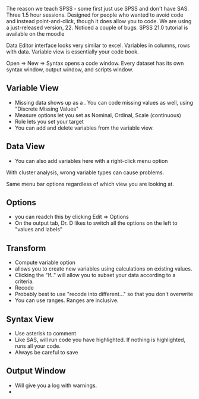 The reason we teach SPSS - some first just use SPSS and don't have SAS.  Three 1.5 hour sessions.
Designed for people who wanted to avoid code and instead point-and-click, though it does allow you to code.
We are using a just-released version, 22.  Noticed a couple of bugs.
SPSS 21.0 tutorial is available on the moodle

Data Editor interface looks very similar to excel.  Variables in columns, rows with data.  Variable view is essentially your code book.  

Open => New => Syntax opens a code window.  Every dataset has its own syntax window, output window, and scripts window.

## Variable View 
- Missing data shows up as a .  You can code missing values as well, using "Discrete Missing Values"
- Measure options let you set as Nominal, Ordinal, Scale (continuous)
- Role lets you set your target
- You can add and delete variables from the variable view.

## Data View
- You can also add variables here with a right-click menu option

With cluster analysis, wrong variable types can cause problems.

Same menu bar options regardless of which view you are looking at.

## Options
- you can readch this by clicking Edit => Options
- On the output tab, Dr. D likes to switch all the options on the left to "values and labels"

## Transform
- Compute variable option 
 - allows you to create new variables using calculations on existing values.
 - Clicking the "If.." will allow you to subset your data according to a criteria.
- Recode
 - Probably best to use "recode into different..." so that you don't overwrite
 - You can use ranges.  Ranges are inclusive.

## Syntax View
- Use asterisk to comment
- Like SAS, will run code you have highlighted.  If nothing is highlighted, runs all your code.
- Always be careful to save

## Output Window
- Will give you a log with warnings.
- 

